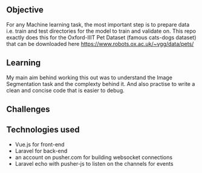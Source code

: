 ## Objective
For any Machine learning task, the most important step is to prepare data i.e. train and test directories for the model to train and validate on. This repo exactly does this
for the Oxford-IIIT Pet Dataset (famous cats-dogs dataset) that can be downloaded here https://www.robots.ox.ac.uk/~vgg/data/pets/

## Learning  
My main aim behind working this out was to understand the Image Segmentation task and the complexty behind it. And also practise to write a clean and concise code that is easier to debug.

## Challenges


## Technologies used
- Vue.js for front-end
- Laravel for back-end
- an account on pusher.com for building websocket connections
- Laravel echo with pusher-js to listen on the channels for events

